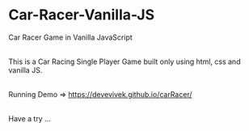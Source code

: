 # Car-Racer-Vanilla-JS
Car Racer Game in Vanilla JavaScript <br/><br/>

This is a Car Racing Single Player Game built only using html, css and vanilla JS. <br/><br/>

Running Demo => https://devevivek.github.io/carRacer/ <br/><br/>

Have a try ...